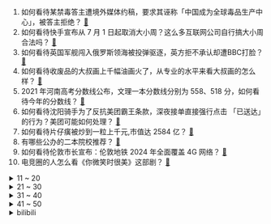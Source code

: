 1. 如何看待某禁毒答主遭境外媒体约稿，要求其诬称「中国成为全球毒品生产中心」，被答主拒绝？ [:link:](https://www.zhihu.com/question/466660263)
2. 如何看待快手宣布从 7 月 1 日起取消大小周？这么多互联网公司自行搞大小周合法吗？ [:link:](https://www.zhihu.com/question/467143015)
3. 如何看待英国军舰闯入俄罗斯领海被投弹驱逐，英方拒不承认却遭BBC打脸？ [:link:](https://www.zhihu.com/question/466996777)
4. 如何看待收废品的大叔画上千幅油画火了，从专业的水平来看大叔画的怎么样？ [:link:](https://www.zhihu.com/question/466839329)
5. 2021 年河南高考分数线公布，文理一本分数线分别为 558、518 分，如何看待今年的分数线？ [:link:](https://www.zhihu.com/question/466845813)
6. 如何看待沈阳骑手为了反抗美团霸王条款，深夜接单直接强行点击 「已送达」的行为？美团可能如何处理？ [:link:](https://www.zhihu.com/question/465982752)
7. 如何看待片仔癀被炒到一粒上千元,市值达 2584 亿？ [:link:](https://www.zhihu.com/question/466984445)
8. 有哪些公办的二本院校推荐？ [:link:](https://www.zhihu.com/question/407123693)
9. 如何看待伦敦市长宣布：伦敦地铁 2024 年全面覆盖 4G 网络？ [:link:](https://www.zhihu.com/question/466979963)
10. 电竞圈的人怎么看《你微笑时很美》这部剧？ [:link:](https://www.zhihu.com/question/466744188)
<details>
<summary>11 ~ 20</summary>

11. 微软 Windows 11 发布会北京时间 6 月 24 日 23：00 举办，有哪些值得关注的内容？ [:link:](https://www.zhihu.com/question/466505839)
12. 刚谈了2个月的女朋友，她持续3年一直在和心理咨询师每周视频聊天一次，这是正常现象吗？ [:link:](https://www.zhihu.com/question/466758235)
13. 为什么现在肺癌越来越多？ [:link:](https://www.zhihu.com/question/454025025)
14. 如何看待高考出分后，衡水中学、镇海中学等超级中学的学霸笔记成二手平台抢手货？ [:link:](https://www.zhihu.com/question/467025412)
15. 台湾地区新冠致死率已超4% ，远超全球平均水平，致死率为何这么高？ [:link:](https://www.zhihu.com/question/466839287)
16. 如何评价女性向手机游戏《光与夜之恋》? [:link:](https://www.zhihu.com/question/464964538)
17. 如何看待元气森林创始人称「没有好产品靠炒出来，中国做消费要一点闲心」？ [:link:](https://www.zhihu.com/question/467016021)
18. 为什么《神话》易小川会同时有“自私无义”和“天真圣母”这两个相冲突的罪名？ [:link:](https://www.zhihu.com/question/465013423)
19. 计算机、医学、法律和金融是目前最强最好的四个专业吗？大学专业该怎么选？ [:link:](https://www.zhihu.com/question/458947942)
20. 钨棒能否从太空中对地球造成有效打击? [:link:](https://www.zhihu.com/question/435706105)
</details>
<details>
<summary>21 ~ 30</summary>

21. 如何看待字节跳动一实习生删除公司 GB 以下所有机器学习模型，事情经过是怎样的？事故影响有多大？ [:link:](https://www.zhihu.com/question/466656197)
22. 大数据专业学起来会不会很累? [:link:](https://www.zhihu.com/question/436625127)
23. 艺考生是去综合大学比较好，还是艺术类大学比较好? [:link:](https://www.zhihu.com/question/401813153)
24. 朱一龙的眼睛究竟有多惊艳？ [:link:](https://www.zhihu.com/question/288618450)
25. 2021 LPL 夏季赛RNG 2:0 RW，如何评价这场比赛？ [:link:](https://www.zhihu.com/question/467100639)
26. 黑小虎和虹猫出现在现实生活中，你会选择嫁给谁？ [:link:](https://www.zhihu.com/question/403110937)
27. 台湾人来大陆后是什么样的体验？ [:link:](https://www.zhihu.com/question/403879552)
28. 江苏高考分数线揭晓，普通类本科：历史等科目类476，物理等科目类417。如何看待今年的分数线？ [:link:](https://www.zhihu.com/question/467115094)
29. 毕业三年，一事无成，被迫回老家，26岁却觉得自己干什么都晚了，我该怎么走出来？ [:link:](https://www.zhihu.com/question/302335564)
30. NBA 球员摔倒后为什么要别人拉才起？ [:link:](https://www.zhihu.com/question/20245636)
</details>
<details>
<summary>31 ~ 40</summary>

31. 防晒衣是不是智商税？ [:link:](https://www.zhihu.com/question/398086368)
32. 什么名字可以拯救云这个姓？ [:link:](https://www.zhihu.com/question/374976506)
33. 公司安装监控女子担心走光打伞上班被开除，索赔 33 万被驳回 ，如何看待这一审判结果？ [:link:](https://www.zhihu.com/question/466782388)
34. 你用过最好用的小家电是什么？ [:link:](https://www.zhihu.com/question/455984065)
35. CPU 的性能是不是快到天花板了？为什么？ [:link:](https://www.zhihu.com/question/376567574)
36. 请问什么专业适合理科女生？ [:link:](https://www.zhihu.com/question/453285867)
37. 为了照顾缺失父母的侄子，老公和我吵架怎么办？ [:link:](https://www.zhihu.com/question/466965270)
38. 女生选口腔医学专业好吗？ [:link:](https://www.zhihu.com/question/375683427)
39. 如何以“我以为是我手段高明，没想到他是真的爱我”为题写一篇文? [:link:](https://www.zhihu.com/question/466644698)
40. 没有沟通的婚姻能坚持多久？ [:link:](https://www.zhihu.com/question/460708737)
</details>
<details>
<summary>41 ~ 50</summary>

41. 如何才能淡化现实中的欲望，彻底转为精神追求？ [:link:](https://www.zhihu.com/question/462735317)
42. 菲律宾前总统阿基诺三世去世，如何评价他的政治生涯？ [:link:](https://www.zhihu.com/question/467004815)
43. 好像越来越多大学生转行互联网，真实情况如何？是出于哪些原因？ [:link:](https://www.zhihu.com/question/459260995)
44. 对于一个即将步入高三的学生，你能给我一些建议吗？ [:link:](https://www.zhihu.com/question/463306680)
45. 为什么外国人会对滇西小哥云南乡下的美食如此痴迷，这算是他们向往的东方传统文化吗？ [:link:](https://www.zhihu.com/question/466627104)
46. 我还是没有完全理解幸存者偏差，有人能解释一下吗？ [:link:](https://www.zhihu.com/question/466663677)
47. 高考查分的那天，你是怎么过来的？ [:link:](https://www.zhihu.com/question/330411122)
48. 有什么免费的思维导图软件可以推荐？ [:link:](https://www.zhihu.com/question/19610340)
49. 2021 中国医院薪酬报告公布，上海最高，平均年薪 35.1 万，你是否后悔学医？ [:link:](https://www.zhihu.com/question/466745043)
50. 为什么连周冬雨都拯救不了古装偶像剧？《千古玦尘》是哪里出了问题？ [:link:](https://www.zhihu.com/question/465674599)
</details><details>
<summary>bilibili</summary>

1. 【亮记生物鉴定】网络热传生物鉴定31 [:link:](//www.bilibili.com/video/BV1No4y1C7mw)
2. 【猛男舞团】蜜雪冰城主题曲 [:link:](//www.bilibili.com/video/BV1qX4y1A7AD)
3. 《原神》枫原万叶角色PV——「月下风来」 [:link:](//www.bilibili.com/video/BV1Lg41137kX)
4. 自制点火启动式火箭电脑机箱 [:link:](//www.bilibili.com/video/BV1i5411K7cY)
5. 源石虫站起来了！！！ [:link:](//www.bilibili.com/video/BV1wo4y1C7Rq)
6. 笑死！路霸劫道，拦下部队运兵车【阅片无数Ⅱ 08】 [:link:](//www.bilibili.com/video/BV1nq4y1s7m1)
7. 谁人打的太极拳！LOL无限丛刃双持七匹狼！【有点骚东西】 [:link:](//www.bilibili.com/video/BV1fg411g7ut)
8. 二仙桥大爷伦敦音&谭sir：为美好的B站12岁生日献上祝福。 [:link:](//www.bilibili.com/video/BV1kU4y1G7jk)
9. 【Henry刘宪华】With Ailee《Rolling in the Deep》 [:link:](//www.bilibili.com/video/BV1sb4y1C75U)
10. 【小高姐】鸡蛋灌饼 [:link:](//www.bilibili.com/video/BV1J5411T7Wa)
<details>
<summary>11 ~ 20</summary>

11. 2021年高考查分现状 [:link:](//www.bilibili.com/video/BV1dM4y1u76V)
12. 《千古玦尘》：影后演古偶，演得烂，扮得丑 [:link:](//www.bilibili.com/video/BV19o4y1k7Rz)
13. 你管这叫香肠？！米其林都哭了！！！ [:link:](//www.bilibili.com/video/BV1Zy4y1T7no)
14. 蜜雪冰城❤️原神分店 [:link:](//www.bilibili.com/video/BV1B64y1t7wo)
15. 【时代少年团】《小小孩》MV [:link:](//www.bilibili.com/video/BV1S44y1B7x6)
16. 【亚索】热爱0/21的你 [:link:](//www.bilibili.com/video/BV1D54y1H7X2)
17. 饮茶哥：谢谢大家！好开森收到b站奖牌！ [:link:](//www.bilibili.com/video/BV1Vq4y1s73d)
18. 用一部电影的时间看完CSOL大灾变故事剧情 [:link:](//www.bilibili.com/video/BV1y64y1X7YG)
19. 社 交 废 物 [:link:](//www.bilibili.com/video/BV1vB4y1M7Wt)
20. 要热化了的英文版《热爱105°C的你》超甜！ [:link:](//www.bilibili.com/video/BV1mK4y1u7Wg)
</details>
<details>
<summary>21 ~ 30</summary>

21. 2021年高考成绩出来后   吐槽大会 [:link:](//www.bilibili.com/video/BV16M4y1u7W2)
22. 儿子月考得第二名，妈妈奖励他超市一分钟随便拿，看看花了多少钱 [:link:](//www.bilibili.com/video/BV1z54y1H74f)
23. 云缨终极教学！新赛季必学！T0打野！永远滴神！ [:link:](//www.bilibili.com/video/BV1Bo4y1k7S1)
24. 【仙剑奇侠传三】仙剑相伴 此生不换！！！ [:link:](//www.bilibili.com/video/BV1yK4y1u7hm)
25. 我是谁？（2） [:link:](//www.bilibili.com/video/BV1mo4y1y7c7)
26. 血渍！尿渍！霉斑！知名连锁酒店测评，男主播为何先崩溃后脸红？ [:link:](//www.bilibili.com/video/BV1eU4y1G7o5)
27. 【4K60FPS】迈克尔·杰克逊MJ史上最强15分钟封神现场！纪念永恒的流行天王！ [:link:](//www.bilibili.com/video/BV1H5411T7Yt)
28. 日本最大的怪物生蚝！一口下去，鲜甜汁水满嘴，肉感滑嫩爽脆。 [:link:](//www.bilibili.com/video/BV1mf4y1t7cW)
29. 男 妈 妈 与 带 孝 子 [:link:](//www.bilibili.com/video/BV1af4y1t7Qy)
30. 一人独食3斤大龙虾 450元带来的快乐 [:link:](//www.bilibili.com/video/BV1hb4y1C7Ny)
</details>
<details>
<summary>31 ~ 40</summary>

31. 郭达用陕西话演绎《将进酒》，你见过吗？ [:link:](//www.bilibili.com/video/BV1N44y1z7Na)
32. 全网吹爆的河南卫视，狠抽了资本一个耳光 [:link:](//www.bilibili.com/video/BV1Hq4y1L7GP)
33. 十二首血洗B站的动漫神曲！唤醒你的中二灵魂！！！ [:link:](//www.bilibili.com/video/BV1fv411p79E)
34. 1000块挑战在日本中古店能淘多少宝贝？手办竟然都白送？！ [:link:](//www.bilibili.com/video/BV1pV411x72k)
35. 主管哭了，00后反杀 [:link:](//www.bilibili.com/video/BV1zK4y1u79R)
36. 【侦查冰】8700万买青眼白龙值不值？线下验了货的我有话说！ [:link:](//www.bilibili.com/video/BV1aK4y1g7Wk)
37. 童年最难通关的双人游戏 最终BOSS和结局究竟是什么？ [:link:](//www.bilibili.com/video/BV1x64y19753)
38. 进击！粉碎工具库一般的吸毒窝点！粉丝-3！ [:link:](//www.bilibili.com/video/BV1H44y1z7JL)
39. 费时两天把大骨头敲成骨浆做成汤！不加调料就很香！ [:link:](//www.bilibili.com/video/BV1Y64y197vp)
40. 【罗翔】我把身份信息卖了，结果成了5家公司的法人，还搞上了电信诈骗？ [:link:](//www.bilibili.com/video/BV1fg411g7uB)
</details>
<details>
<summary>41 ~ 50</summary>

41. 【老邪吐槽】《你微笑时很美》：一无是处的烂俗剧。 [:link:](//www.bilibili.com/video/BV1Py4y1M7Ba)
42. 暴烈吐槽《你微笑时很美》：狗屁不通的电竞爱情 [:link:](//www.bilibili.com/video/BV1x5411T7Gy)
43. 油管1.6亿播放的特效短片！当贪吃蛇进入现实世界 [:link:](//www.bilibili.com/video/BV1jK4y1g7qH)
44. INTO1-刘彰回来啦，用一个歌词vlog来跟大家聊聊最近～ [:link:](//www.bilibili.com/video/BV1fK4y1u7Ms)
45. 美国底层黑人美食，手枪腿！！为什么又被叫作灵魂美食？ [:link:](//www.bilibili.com/video/BV1po4y1C7mZ)
46. 成 龙 の 骚 操 作⑫ [:link:](//www.bilibili.com/video/BV1eB4y1M71b)
47. 最 终 鬼 畜 明 日 方 舟 [:link:](//www.bilibili.com/video/BV15h411Y7Z9)
48. 谁能猜到结局我倒立洗头 [:link:](//www.bilibili.com/video/BV1TM4y1g7AW)
49. 史上最秀英雄，云缨“枪下无限连”技巧，终极教学！ [:link:](//www.bilibili.com/video/BV115411T7Cc)
50. 一口大锅40种配菜，江西麻辣水煮，只看一眼口水流下来...... [:link:](//www.bilibili.com/video/BV1D5411K7Gk)
</details>
<details>
<summary>51 ~ 60</summary>

51. 双向救赎！死亡不是终点，遗忘才是！9.1分治愈韩剧《我是遗物整理师》P3 [:link:](//www.bilibili.com/video/BV1rw411o7dw)
52. 厨师长教你：“油焖小龙虾”的家常做法，香辣入味，越吃越过瘾 [:link:](//www.bilibili.com/video/BV1E44y1z7Gt)
53. 带小乖体验武汉五大美食，热干面烧麦豆皮汤包小龙虾美味不能停 [:link:](//www.bilibili.com/video/BV1t64y1975j)
54. 消化一下：外交部罕见要我公民“赶紧撤”，阿富汗究竟怎么了？ [:link:](//www.bilibili.com/video/BV1U44y1B7En)
55. 画在天窗上日出时看的画，一份送给女儿未来开启的礼物 [:link:](//www.bilibili.com/video/BV1cf4y1h7RQ)
56. 【INTO1伯远】10w fo解锁vocal练习室！《总有爱》&《命运是你家》 [:link:](//www.bilibili.com/video/BV1Mb4y1C7b6)
57. 品尝火箭鸡，漠叔宣传农村，跟渔民打成了一片 [:link:](//www.bilibili.com/video/BV1wq4y1j7PU)
58. 我拍下了8700万的青眼白龙！！！（狗头） [:link:](//www.bilibili.com/video/BV1P44y1z7Y3)
59. 《食人鱼 VS 象拔蚌》 [:link:](//www.bilibili.com/video/BV1fh41187mE)
60. 《青莲兰陵》这才是能创造奇迹的兰陵王！！！ [:link:](//www.bilibili.com/video/BV13v411H75c)
</details>
<details>
<summary>61 ~ 70</summary>

61. 千金做一颗白菜，挑战顶级国宴巅峰之作。 [:link:](//www.bilibili.com/video/BV1dX4y1A7cY)
62. 这阴间对局，看完我直接把我家电饭煲吃了 [:link:](//www.bilibili.com/video/BV1Pv411H7pt)
63. 你对卡顿一无所知！ [:link:](//www.bilibili.com/video/BV1ph411Y7ae)
64. B 站 各 等 级 用 户 行 为 现 状 [:link:](//www.bilibili.com/video/BV1Wq4y1s7xf)
65. 孩子们演技炸裂！河南这个体育老师拍的“金刚川”把人看哭了！ [:link:](//www.bilibili.com/video/BV1o64y1t7ky)
66. 课 堂 请 勿 对 对 子 【第二季】1 [:link:](//www.bilibili.com/video/BV1KM4y1u7CX)
67. 听说你很会打枪？ [:link:](//www.bilibili.com/video/BV1XV411s7ws)
68. 郭达用陕西话朗诵李白的《将进酒》 网友：有点上头！ [:link:](//www.bilibili.com/video/BV1Qf4y1t7yE)
69. 【原神】耗时2个月，良心巨制！全角色武器圣遗物配装+天赋加点攻略丨荧火攻略组 [:link:](//www.bilibili.com/video/BV1bV411s7yq)
70. 韩国游戏竟让交警生擒萨达姆? [:link:](//www.bilibili.com/video/BV1uo4y1C7Yk)
</details>
<details>
<summary>71 ~ 80</summary>

71. 印度史无前例的事故，近60万人伤亡，20万人永久致残，博帕尔工业事故 | 奇闻观察室 [:link:](//www.bilibili.com/video/BV1a5411T7py)
72. ⚡杰 哥 家 的 龙 女 仆⚡ [:link:](//www.bilibili.com/video/BV1uh411Y7sa)
73. 给他爱！人声演绎《侠盗猎车》系列主题曲【MayTree五月树】 [:link:](//www.bilibili.com/video/BV1bB4y1M72n)
74. 今天又聪明了一点 [:link:](//www.bilibili.com/video/BV1m44y1B76X)
75. 拐过来一个日本元气少女主播来B站！“懂了，我这就跳槽去B站播！” [:link:](//www.bilibili.com/video/BV1dv411p7ek)
76. 鹿哥喜提蜜雪冰城一杯 [:link:](//www.bilibili.com/video/BV1Dh411a7U5)
77. 永久戒掉二郎腿的办法，被我找到了！ [:link:](//www.bilibili.com/video/BV1Xh41187Gw)
78. 以前的焦虑🆚现在的焦虑 [:link:](//www.bilibili.com/video/BV1MX4y1P7EN)
79. 我存了几块钱，每天都要抽好多烟，你都不知道我多难 [:link:](//www.bilibili.com/video/BV1Zg411g7YQ)
80. 《江南七怪大结局》，怪拔山兮气盖世，相亲大战显神通！ [:link:](//www.bilibili.com/video/BV1gv411H7HL)
</details>
<details>
<summary>81 ~ 90</summary>

81. 有一只随叫随到的猫是种什么体验？ [:link:](//www.bilibili.com/video/BV1Po4y1C7xZ)
82. 王老菊教你开厂上班 [:link:](//www.bilibili.com/video/BV1q64y197z1)
83. 在深圳最高档商场约会优质小哥哥竟然花了这么多钱？ [:link:](//www.bilibili.com/video/BV1gh411Y7Ed)
84. 孩子们演技炸裂！郑州这个体育老师拍的“金刚川”把人看哭了 [:link:](//www.bilibili.com/video/BV1Lw411o7VK)
85. 家族聚会竟成集体谋杀，最后一集又封神了！超高能烧脑神剧《9号秘事》S6E6 [:link:](//www.bilibili.com/video/BV1Y5411T735)
86. 【忘川韩信】把血量把控到极致，才是一名合格的刺客！！！ [:link:](//www.bilibili.com/video/BV1gX4y1P77K)
87. 壕无人性，一地鸡毛！盘点那些明星婚礼的精彩瞬间！ [:link:](//www.bilibili.com/video/BV1uX4y1P7fQ)
88. 和牛自助随便吃？打了所有米其林一巴掌！【怎么这么值EP16-一绪寿喜烧】 [:link:](//www.bilibili.com/video/BV1Hh411Y7Ui)
89. 偷偷背着老婆买个“房子”？她突然兴奋了！ [:link:](//www.bilibili.com/video/BV1cy4y1M7WR)
90. 婚后的男人永远都在伺机报复 [:link:](//www.bilibili.com/video/BV1h5411T7xd)
</details>
<details>
<summary>91 ~ 100</summary>

91. 我和7国服大佬单挑，我赢了 [:link:](//www.bilibili.com/video/BV1hy4y1M71W)
92. 救命药狂涨5000%，美国私有化医疗带来了什么？ [:link:](//www.bilibili.com/video/BV1rU4y1G7DB)
93. 4元一杯，一年卖出两亿杯——蜜雪冰城柠檬水的秘密 [:link:](//www.bilibili.com/video/BV1c64y197pb)
94. 空大了有关系吗？没有关系 [:link:](//www.bilibili.com/video/BV1PK4y1g7J8)
95. 下大雨被迫绑架回来的三只小奶猫，给它们取名羊肉羊汤羊杂碎 [:link:](//www.bilibili.com/video/BV1jM4y1g7WJ)
96. 云缨故事动画《擒贼》正片上线———大理寺新锐的成名首战？！ [:link:](//www.bilibili.com/video/BV1Ay4y1M7o9)
97. 低情商：多喝热水！高情商：热爱105℃的你～ [:link:](//www.bilibili.com/video/BV1Xg411g7h9)
98. 救命！蜜雪冰城的玩具太魔性了！ [:link:](//www.bilibili.com/video/BV1D64y1r7b8)
99. 在打与被打之间反复横跳 [:link:](//www.bilibili.com/video/BV1PB4y1u7Qp)
100. 挑战直男审美！还原全网最火小说女主穿搭！辣哭我了...... [:link:](//www.bilibili.com/video/BV1Bo4y1k7K8)
</details></details>